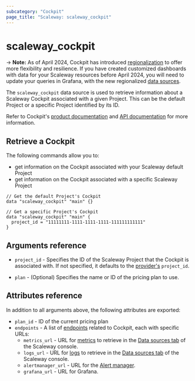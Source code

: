 ```yaml
---
subcategory: "Cockpit"
page_title: "Scaleway: scaleway_cockpit"
---
```

# scaleway_cockpit

-> **Note:**
As of April 2024, Cockpit has introduced [regionalization](https://www.scaleway.com/en/docs/observability/cockpit/concepts/#region) to offer more flexibility and resilience.
If you have created customized dashboards with data for your Scaleway resources before April 2024, you will need to update your queries in Grafana, with the new regionalized [data sources](../resources/cockpit_source.md).

The `scaleway_cockpit` data source is used to retrieve information about a Scaleway Cockpit associated with a given Project. This can be the default Project or a specific Project identified by its ID.

Refer to Cockpit's [product documentation](https://www.scaleway.com/en/docs/observability/cockpit/concepts/) and [API documentation](https://www.scaleway.com/en/developers/api/cockpit/regional-api) for more information.

## Retrieve a Cockpit

The following commands allow you to:

- get information on the Cockpit associated with your Scaleway default Project
- get information on the Cockpit associated with a specific Scaleway Project

```hcl
// Get the default Project's Cockpit
data "scaleway_cockpit" "main" {}
```

```hcl
// Get a specific Project's Cockpit
data "scaleway_cockpit" "main" {
  project_id = "11111111-1111-1111-1111-111111111111"
}
```

## Arguments reference

- `project_id` - Specifies the ID of the Scaleway Project that the Cockpit is associated with. If not specified, it defaults to the [provider's](../index.md#project_id) `project_id`.

- `plan` - (Optional) Specifies the name or ID of the pricing plan to use.


## Attributes reference

In addition to all arguments above, the following attributes are exported:

- `plan_id` - ID of the current pricing plan
- `endpoints` - A list of [endpoints](https://www.scaleway.com/en/docs/observability/cockpit/concepts/#endpoints) related to Cockpit, each with specific URLs:
    - `metrics_url` - URL for [metrics](https://www.scaleway.com/en/docs/observability/cockpit/concepts/#metric) to retrieve in the [Data sources tab](https://console.scaleway.com/cockpit/dataSource) of the Scaleway console.
    - `logs_url` - URL for [logs](https://www.scaleway.com/en/docs/observability/cockpit/concepts/#logs) to retrieve in the [Data sources tab](https://console.scaleway.com/cockpit/dataSource) of the Scaleway console.
    - `alertmanager_url` - URL for the [Alert manager](https://www.scaleway.com/en/docs/observability/cockpit/concepts/#alert-manager).
    - `grafana_url` - URL for Grafana.
